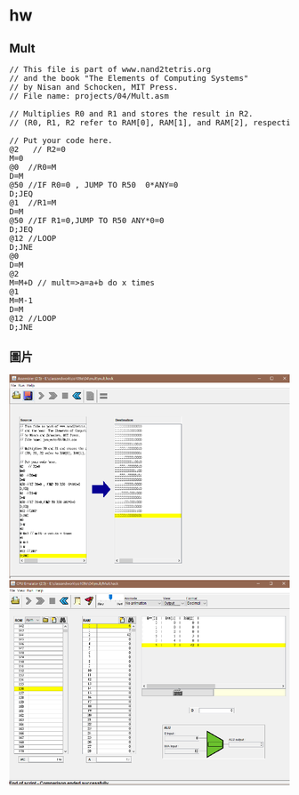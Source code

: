 # hw
## Mult 
<pre>// This file is part of www.nand2tetris.org
// and the book "The Elements of Computing Systems"
// by Nisan and Schocken, MIT Press.
// File name: projects/04/Mult.asm

// Multiplies R0 and R1 and stores the result in R2.
// (R0, R1, R2 refer to RAM[0], RAM[1], and RAM[2], respectively.)

// Put your code here.
@2   // R2=0
M=0
@0  //R0=M 
D=M
@50 //IF R0=0 , JUMP TO R50  0*ANY=0
D;JEQ 
@1  //R1=M
D=M
@50 //IF R1=0,JUMP TO R50 ANY*0=0
D;JEQ
@12 //LOOP 
D;JNE
@0
D=M
@2
M=M+D // mult=>a=a+b do x times 
@1
M=M-1
D=M
@12 //LOOP
D;JNE</pre>

## 圖片
![](hack.png)    
![](finnnnn.png)